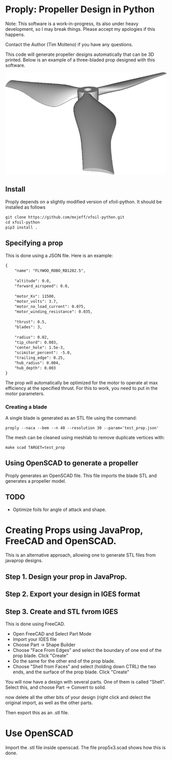 # Proply: Propeller Design in Python

Note: This software is a work-in-progress, its also under heavy development, so I may break things. Please accept my apologies if this happens.

Contact the Author (Tim Molteno) if you have any questions.

This code will generate propeller designs automatically that can be 3D printed. Below is an example of a three-bladed prop designed with this software.

![alt text][prop5x3]

## Install

Proply depends on a slightly modified version of xfoil-python. It should be installed as follows

    git clone https://github.com/mxjeff/xfoil-python.git
    cd xfoil-python
    pip3 install .

## Specifying a prop

This is done using a JSON file. Here is an example:

    {
        "name": "FLYWOO_ROBO_RB1202.5",
        
        "altitude": 0.0,
        "forward_airspeed": 0.0,
        
        "motor_Kv": 11500,
        "motor_volts": 3.7,
        "motor_no_load_current": 0.075,
        "motor_winding_resistance": 0.035,
        
        "thrust": 0.5,
        "blades": 3,

        "radius": 0.02,
        "tip_chord": 0.003,
        "center_hole": 1.5e-3,
        "scimitar_percent": -5.0,
        "trailing_edge": 0.25,
        "hub_radius": 0.004,
        "hub_depth": 0.003
    }

The prop will automatically be optimized for the motor to operate at max efficiency at the specified thrust. For this to work, you need to put in the motor parameters.

### Creating a blade

A single blade is generated as an STL file using the command:

    proply --naca --bem --n 40 --resolution 30 --param='test_prop.json'

The mesh can be cleaned using meshlab to remove duplicate vertices with:

    make scad TARGET=test_prop

##  Using OpenSCAD to generate a propeller

Proply generates an OpenSCAD file. This file imports the blade STL and generates a propeller model.

## TODO

* Optimize foils for angle of attack and shape.

# Creating Props using JavaProp, FreeCAD and OpenSCAD.

This is an alternative approach, allowing one to generate STL files from javaprop designs.

## Step 1. Design your prop in JavaProp.

## Step 2. Export your design in IGES format

## Step 3. Create and STL fvrom IGES

This is done using FreeCAD.

* Open FreeCAD and Select Part Mode
* Import your IGES file
* Choose Part -> Shape Builder
* Choose "Face From Edges" and select the boundary of one end of the prop blade. Click "Create"
* Do the same for the other end of the prop blade.
* Choose "Shell from Faces" and select (holding down CTRL) the two ends, and the surface of the prop blade. Click "Create"

You will now have a design with several parts. One of them is called "Shell". Select this, and choose Part -> Convert to solid.

now delete all the other bits of your design (right click and delect the original import, as well as the other parts.

Then export this as an .stl file.


# Use OpenSCAD

Import the .stl file inside openscad. The file prop5x3.scad shows how this is done.


[prop5x3]: https://github.com/elec-otago/proply/blob/master/images/prop5x3.png "Three Bladed Prop"
